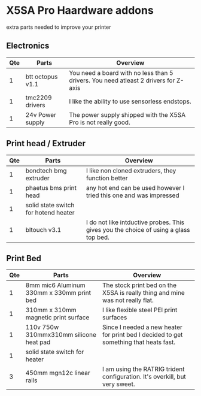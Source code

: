 # X5SA Pro Haardware addons
extra parts needed to improve your printer

## Electronics
| Qte | Parts                                         |      Overview                                                                       |
|-----|-----------------------------------------------|-------------------------------------------------------------------------------------|
|1| btt octopus v1.1 | You need a board with no less than 5 drivers. You need atleast 2 drivers for Z-axis|
|1| tmc2209 drivers | I like the ability to use sensorless endstops. |
|1| 24v Power supply | The power supply shipped with the X5SA Pro is not really good. |


## Print head / Extruder
| Qte | Parts                                         |      Overview                                                                       |
|-----|-----------------------------------------------|-------------------------------------------------------------------------------------|
|1| bondtech bmg extruder | I like non cloned extruders, they function better |
|1| phaetus bms print head | any hot end can be used however I tried this one and was impressed |
|1| solid state switch for hotend heater ||
|1| bltouch v3.1 | I do not like intductive probes. This gives you the choice of using a glass top bed. |


## Print Bed
| Qte | Parts                                         |      Overview                                                                       |
|-----|-----------------------------------------------|-------------------------------------------------------------------------------------|
|1| 8mm mic6 Aluminum 330mm x 330mm print bed | The stock print bed on the X5SA is really thing and mine was not really flat. |
|1| 310mm x 310mm magnetic print surface | I like flexible steel PEI print surfaces |
|1| 110v 750w 310mmx310mm silicone heat pad | Since I needed a new heater for print bed I decided to get something that heats fast.|
|1| solid state switch for heater||
|3| 450mm mgn12c linear rails | I am using the RATRIG trident configuration. It's overkill, but very sweet.|




